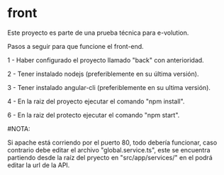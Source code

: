 # front
Este proyecto es parte de una prueba técnica para e-volution.

Pasos a seguir para que funcione el front-end.

1 - Haber configurado el proyecto llamado "back" con anterioridad.

2 - Tener instalado nodejs (preferiblemente en su última versión).

3 - Tener instalado angular-cli (preferiblemente en su ultima versión).

4 - En la raiz del proyecto ejecutar el comando "npm install".

6 - En la raiz del protecto ejecutar el comando "npm start".

#NOTA:

Si apache está corriendo por el puerto 80, todo debería funcionar, caso contrario debe editar el archivo "global.service.ts", este se encuentra partiendo desde la raíz del pryecto en "src/app/services/" en el podrá editar la url de la API.
